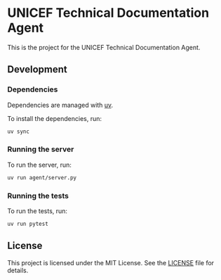 # UNICEF Technical Documentation Agent

This is the project for the UNICEF Technical Documentation Agent.

## Development

### Dependencies

Dependencies are managed with [uv](https://docs.astral.sh/uv/).

To install the dependencies, run:

```bash
uv sync
```

### Running the server

To run the server, run:

```bash
uv run agent/server.py
```

### Running the tests

To run the tests, run:

```bash
uv run pytest
```

## License

This project is licensed under the MIT License. See the [LICENSE](LICENSE) file for details.
